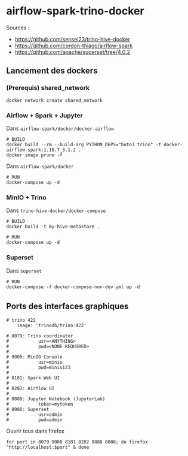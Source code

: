 # airflow-spark-trino-docker

Sources :
* https://github.com/sensei23/trino-hive-docker
* https://github.com/cordon-thiago/airflow-spark
* https://github.com/apache/superset/tree/4.0.2

## Lancement des dockers

### (Prerequis) shared_network
    
    docker network create shared_network

### Airflow + Spark + Jupyter
Dans `airflow-spark/docker/docker-airflow`

    # BUILD
    docker build --rm --build-arg PYTHON_DEPS="boto3 trino" -t docker-airflow-spark:1.10.7_3.1.2 .
    docker image prune -f

Dans `airflow-spark/docker`

    # RUN
    docker-compose up -d

### MinIO + Trino
Dans `trino-hive-docker/docker-compose`

    # BUILD
    docker build -t my-hive-metastore .
    
    # RUN
    docker-compose up -d

### Superset
Dans `superset`

    # RUN
    docker-compose -f docker-compose-non-dev.yml up -d
######

## Ports des interfaces graphiques
    # trino 422
        image: 'trinodb/trino:422'

    # 8079: Trino coordinator
    #       	usr=<ANYTHING>
    #       	pwd=<NONE REQUIRED>
    #
    # 9000: MinIO Console
    #       	usr=minio
    #       	pwd=minio123
    #
    # 8181: Spark Web UI
    #
    # 8282: Airflow UI
    #
    # 8888: Jupyter Notebook (JupyterLab)
    #       	token=mytoken
    # 8088: Superset
    #       	usr=admin
    #       	pwd=admin

Ouvrir tous dans firefox

    for port in 8079 9000 8181 8282 8888 8088; do firefox "http://localhost:$port" & done
